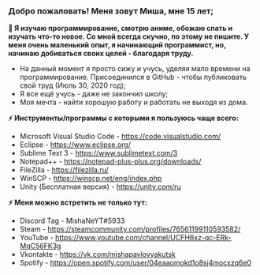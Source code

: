 ### Добро пожаловать! Меня зовут Миша, мне 15 лет;

**🤔 Я изучаю программирование, смотрю аниме, обожаю спать и изучать что-то новое. Со мной всегда скучно, по этому не пишите. У меня очень маленький опыт, я начинающий программист, но, начинаю добиваться своих целей - благодаря труду.**

- На данный момент я просто сижу и учусь, уделяя мало времени на программирование. Присоединился в GitHub - чтобы публиковать свой труд (Июль 30, 2020 год);
- Я все ещё учусь - даже не закончил школу;
- Моя мечта - найти хорошую работу и работать не выходя из дома.

**⚡ Инструменты/программы с которыми я пользуюсь чаще всего:**
- Microsoft Visual Studio Code - https://code.visualstudio.com/
- Eclipse - https://www.eclipse.org/
- Sublime Text 3 - https://www.sublimetext.com/3
- Notepad++ - https://notepad-plus-plus.org/downloads/
- FileZilla - https://filezilla.ru/
- WinSCP - https://winscp.net/eng/index.php
- Unity (Бесплатная версия) - https://unity.com/ru

**⚡ Меня можно встретить не только тут:**
- Discord Tag - MishaNeYT#5933
- Steam - https://steamcommunity.com/profiles/76561199110593582/
- YouTube - https://www.youtube.com/channel/UCFH6xz-qc-ERk-MqC56FK3g
- Vkontakte - https://vk.com/mishapavlovyakutsk
- Spotify - https://open.spotify.com/user/04eaaomokd1o8sj4mocxzq6e0

<!--
**MishaNeYT/MishaNeYT** is a ✨ _special_ ✨ repository because its `README.md` (this file) appears on your GitHub profile.

Here are some ideas to get you started:

- 🔭 I’m currently working on ...
- 🌱 I’m currently learning ...
- 👯 I’m looking to collaborate on ...
- 🤔 I’m looking for help with ...
- 💬 Ask me about ...
- 📫 How to reach me: ...
- 😄 Pronouns: ...
- ⚡ Fun fact: ...
-->
